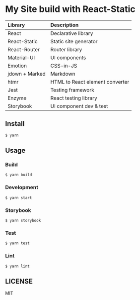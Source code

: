 # My Site build with React-Static

| Library        | Description                     |
|:---------------|:--------------------------------|
| React          | Declarative library             |
| React-Static   | Static site generator           |
| React-Router   | Router library                  |
| Material-UI    | UI components                   |
| Emotion        | CSS-in-JS                       |
| jdown + Marked | Markdown                        |
| htmr           | HTML to React element converter |
| Jest           | Testing framework               |
| Enzyme         | React testing library           |
| Storybook      | UI component dev & test         |

## Install

```
$ yarn
```

## Usage

### Build

```
$ yarn build
```

### Development

```
$ yarn start
```

### Storybook

```
$ yarn storybook
```

### Test

```
$ yarn test
```

### Lint

```
$ yarn lint
```

## LICENSE
MIT
